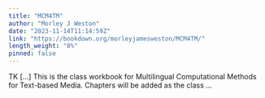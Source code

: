 ```yaml
---
title: "MCM4TM"
author: "Morley J Weston"
date: "2023-11-14T11:14:59Z"
link: "https://bookdown.org/morleyjamesweston/MCM4TM/"
length_weight: "8%"
pinned: false
---
```


TK [...] This is the class workbook for Multilingual Computational Methods for Text-based Media. Chapters will be added as the class ...
